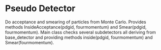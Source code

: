 # Pseudo Detector
Do acceptance and smearing of particles from Monte Carlo.
Provides methods InsideAcceptance(pdgid, fourmomentum) and Smear(pdgid, fourmomentum).
Main class checks several subdetectors all deriving from base_detector and providing methods inside(pdgid, fourmomentum) and Smear(fourmomentum).
